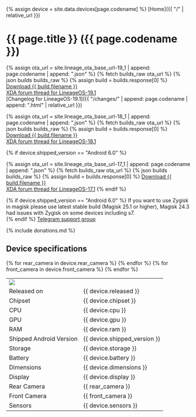 {% assign device = site.data.devices[page.codename] %}
[Home]({{ "/" | relative_url }})

# {{ page.title }} ({{ page.codename }})



{% assign ota_url = site.lineage_ota_base_url-19_1 | append: page.codename | append: ".json" %}
{% fetch builds_raw ota_url %}
{% json builds builds_raw %}
{% assign build = builds.response[0] %}
<a href="{{ build.url }}">Download {{ build.filename }}</a><br>
<a href="{{ device.xda_191 }}">XDA forum thread for LineageOS-19.1</a><br>
[Changelog for LineageOS-19.1]({{ "/changes/" | append: page.codename | append: ".html" | relative_url }}) 

{% assign ota_url = site.lineage_ota_base_url-18_1 | append: page.codename | append: ".json" %}
{% fetch builds_raw ota_url %}
{% json builds builds_raw %}
{% assign build = builds.response[0] %}
<a href="{{ build.url }}">Download {{ build.filename }}</a><br>
<a href="{{ device.xda_181 }}">XDA forum thread for LineageOS-18.1</a>

{% if device.shipped_version == "Android 6.0" %}

{% assign ota_url = site.lineage_ota_base_url-17_1 | append: page.codename | append: ".json" %}
{% fetch builds_raw ota_url %}
{% json builds builds_raw %}
{% assign build = builds.response[0] %}
<a href="{{ build.url }}">Download {{ build.filename }}</a><br>
<a href="{{ device.xda_171 }}">XDA forum thread for LineageOS-17.1</a>
{% endif %}

{% if device.shipped_version == "Android 6.0" %}
If you want to use Zygisk in magisk please use latest stable build (Magisk 25.1 or higher), Magisk 24.3 had issues with Zygisk on some devices including s7.  
{% endif %}
[Telegram support group]({{device.tg}})

{% include donations.md %}

## Device specifications

<table>
    <tbody>
        <tr>
            <td align="left" colspan="2"><img src="{{ "/images/" | append: page.codename | append: ".png" | relative_url}}" style="max-height: 500px"></td>
        </tr>
        <tr>
            <td align="left">Released on</td>
            <td align="left">{{ device.released }}</td>
        </tr>
        <tr>
            <td align="left">Chipset</td>
            <td align="left">{{ device.chipset }}</td>
        </tr>
        <tr>
            <td align="left">CPU</td>
            <td align="left">{{ device.cpu }}</td>
        </tr>
        <tr>
            <td align="left">GPU</td>
            <td align="left">{{ device.gpu }}</td>
        </tr>
        <tr>
            <td align="left">RAM</td>
            <td align="left">{{ device.ram }}</td>
        </tr>
        <tr>
            <td align="left">Shipped Android Version</td>
            <td align="left">{{ device.shipped_version }}</td>
        </tr>
        <tr>
            <td align="left">Storage</td>
            <td align="left">{{ device.storage }}</td>
        </tr>
        <tr>
            <td align="left">Battery</td>
            <td align="left">{{ device.battery }}</td>
        </tr>
        <tr>
            <td align="left">Dimensions</td>
            <td align="left">{{ device.dimensions }}</td>
        </tr>
        <tr>
            <td align="left">Display</td>
            <td align="left">{{ device.display }}</td>
        </tr>
{% for rear_camera in device.rear_camera %}
        <tr>
            <td align="left">Rear Camera</td>
            <td align="left">{{ rear_camera }}</td>
        </tr>
{% endfor %}
{% for front_camera in device.front_camera %}
        <tr>
            <td align="left">Front Camera</td>
            <td align="left">{{ front_camera }}</td>
        </tr>
{% endfor %}
        <tr>
            <td align="left">Sensors</td>
            <td align="left">{{ device.sensors }}</td>
        </tr>
    </tbody>
</table>
